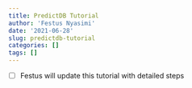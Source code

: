 ```yaml
---
title: PredictDB Tutorial
author: 'Festus Nyasimi'
date: '2021-06-28'
slug: predictdb-tutorial
categories: []
tags: []
---
```


- [ ] Festus will update this tutorial with detailed steps